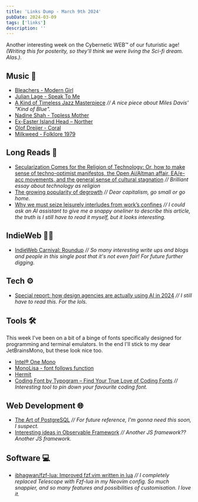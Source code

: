 ```yaml
---
title: 'Links Dump - March 9th 2024'
pubDate: 2024-03-09
tags: ['links']
description: ''
---
```


Another interesting week on the Cybernetic WEB™ of our futuristic age!
_(Writing this for posterity, so they'll think we were living the Sci-fi dream. Alas.)._

## Music 🎵

- [Bleachers - Modern Girl](https://www.youtube.com/watch?v=6HbrymTIbyg)
- [Julian Lage - Speak To Me](https://www.youtube.com/watch?v=uhE3RrzfZ5w)
- [A Kind of Timeless Jazz Masterpiece](https://www.theatlantic.com/culture/archive/2024/03/miles-davis-kind-of-blue-65th-anniversary/677655) _// A nice piece about Miles Davis' "Kind of Blue"._
- [Nadine Shah - Topless Mother](https://www.youtube.com/watch?v=7RgQFHQGbpM&t=70s)
- [Ex-Easter Island Head – Norther](https://www.youtube.com/watch?v=rIx0QWwuG8o)
- [Olof Dreijer - Coral](https://olofdreijer.bandcamp.com/album/coral)
- [Milkweed - Folklore 1979](https://milkweedfolk.bandcamp.com/album/folklore-1979-2)

## Long Reads 📰

- [Secularization Comes for the Religion of Technology: Or, how to make sense of techno-optimist manifestos, the Open Ai/Altman affair, EA/e-acc movements, and the general sense of cultural stagnation](https://theconvivialsociety.substack.com/p/secularization-comes-for-the-religion) _// Brilliant essay about technology as religion_
- [The growing popularity of degrowth](https://grist.org/looking-forward/the-growing-popularity-of-degrowth/) _// Dear capitalism, go small or go home._
- [Why we must seize leisurely interludes from work’s confines](https://aeon.co/essays/why-we-must-seize-leisurely-interludes-from-works-confines) _// I could ask an AI assistant to give me a snappy oneliner to describe this article, the truth is I still have to read it myself, but it looks interesting._

## IndieWeb 🏴‍☠️

- [IndieWeb Carnival: Roundup](https://manuelmoreale.com/indieweb-carnival-roundup) _// So many interesting write ups and blogs and people in this single post that it's not even fair! For future further digging._

## Tech ⚙️

- [Special report: how design agencies are actually using AI in 2024](https://www.creativeboom.com/features/special-report-how-design-agencies-are-using-ai-in-2024/) _// I still have to read this. For the lols._

## Tools 🛠️

This week I've been on a bit of a binge of fonts specifically designed for programming and terminal emulators. In the end I'll stick to my dear JetBrainsMono, but these look nice too.

- [Intel® One Mono](https://www.intel.com/content/www/us/en/company-overview/one-monospace-font.html)
- [MonoLisa - font follows function](https://www.monolisa.dev/)
- [Hermit](https://pcaro.es/hermit/)
- [Coding Font by Typogram – Find Your True Love of Coding Fonts](https://www.codingfont.com/) _// Interesting tool to pin down your favourite coding font._

## Web Development 🌐

- [The Art of PostgreSQL](https://theartofpostgresql.com/) _// For future reference, I'm gonna need this soon, I suspect._
- [Interesting ideas in Observable Framework](https://simonwillison.net/2024/Mar/3/interesting-ideas-in-observable-framework/) _// Another JS framework?? Another JS framework._

## Software 💻

- [ibhagwan/fzf-lua: Improved fzf.vim written in lua](https://github.com/ibhagwan/fzf-lua) _// I completely replaced Telescope with Fzf-lua in my Neovim config. So much snappier, and so many features and possibilities of customisation. I love it._
